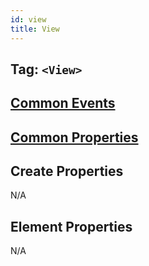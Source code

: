 ```yaml
---
id: view
title: View
---
```


## Tag: `<View>`

## [Common Events](../types/Events.md)

## [Common Properties](../types/Properties.md)

## Create Properties
N/A

## Element Properties
N/A